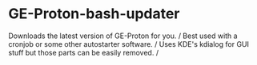 # GE-Proton-bash-updater
Downloads the latest version of GE-Proton for you. /
Best used with a cronjob or some other autostarter software. /
Uses KDE's kdialog for GUI stuff but those parts can be easily removed. /
